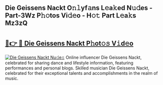 ## Die Geissens Nackt O𝚗𝚕yf𝚊ns L𝚎a𝚔ed N𝚞𝚍es - Part-3Wz P𝚑𝚘tos Vi𝚍𝚎o - H𝚘𝚝 Part L𝚎a𝚔s Mz3zQ

# <h2><a href="http://kfcln58.oniu.top/?m=Die+Geissens+Nackt">🔗👉 🔴 Die Geissens Nackt P𝚑ot𝚘𝚜 V𝚒d𝚎o</a></h2>

[![Die Geissens Nackt Nu𝚍e𝚜](https://i.imgur.com/0qMVB7G.gif)](http://kfcln58.oniu.top/?m=Die+Geissens+Nackt)
Online influencer Die Geissens Nackt, celebrated for sharing dance and lifestyle information, featuring performances and personal blogs. Skilled musician Die Geissens Nackt, celebrated for their exceptional talents and accomplishments in the realm of music.  
